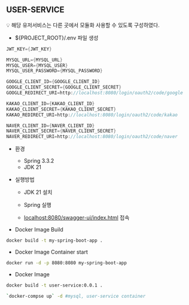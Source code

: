## USER-SERVICE

<aside>
💡 해당 유저서비스는 다른 곳에서 모듈화 사용할 수 있도록 구성하였다.
</aside>

- ${PROJECT_ROOT}/.env 파일 생성 
```groovy
JWT_KEY={JWT_KEY}

MYSQL_URL={MYSQL_URL}
MYSQL_USER={MYSQL_USER}
MYSQL_USER_PASSWORD={MYSQL_PASSWORD}

GOOGLE_CLIENT_ID={GOOGLE_CLIENT_ID}
GOOGLE_CLIENT_SECRET={GOOGLE_CLIENT_SECRET}
GOOGLE_REDIRECT_URI=http://localhost:8080/login/oauth2/code/google

KAKAO_CLIENT_ID={KAKAO_CLIENT_ID}
KAKAO_CLIENT_SECRET={KAKAO_CLIENT_SECRET}
KAKAO_REDIRECT_URI=http://localhost:8080/login/oauth2/code/kakao

NAVER_CLIENT_ID={NAVER_CLIENT_ID}
NAVER_CLIENT_SECRET={NAVER_CLIENT_SECRET}
NAVER_REDIRECT_URI=http://localhost:8080/login/oauth2/code/naver
```

- 환경
    - Spring 3.3.2
    - JDK 21
- 실행방법
    - JDK 21 설치
    
    - Spring 실행
    - [localhost:8080/swagger-ui/index.html](http://localhost:8080/swagger-ui/index.html) 접속

- Docker Image Build

```bash
docker build -t my-spring-boot-app .
```

- Docker Image Container start

```bash
docker run -d -p 8080:8080 my-spring-boot-app
```

- Docker Image

```bash
docker build -t user-service:0.0.1 .
```

```bash
`docker-compse up` -d #mysql, user-service container
```